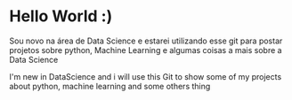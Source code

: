 # Hello World :)

 Sou novo na área de Data Science e estarei utilizando esse git para postar projetos sobre python, Machine Learning e algumas coisas a mais sobre a Data Science
 
 I'm new in DataScience and i will use this Git to show some of my  projects about python, machine learning and some others thing
